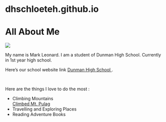 # dhschloeteh.github.io

<!DOCTYPE html>
<html>
<link rel="stylesheet" type="text/css" href="style.css">
<body>
<h1> All About Me</h1>
<title> This is my website </title>
<img src="photo.jpg"/>
<p>
My name is Mark Leonard. I am a student of Dunman High School. Currently in 1st year high school. </p>
<p>
Here’s our school website link <a href ="www.dhs.sg"> Dunman High School  </a>. </p>
<br>
<p>Here are the things I love to do the most : </p> 
<ul>
<li>Climbing Mountains</li>
<a href="http://www.trailadventours.com/philippine-mountains/mt-pulag"> Climbed Mt. Pulag </a>
<li>Travelling and Exploring Places</li>
<li>Reading Adventure Books</li>
</ul>
</body>
</html>

